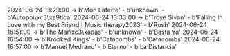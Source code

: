 2024-06-24 13:29:00 -> b'Mon Laferte' - b'unknown' - b'Autopoi\xc3\xa9tica'
2024-06-24 13:33:00 -> b'Troye Sivan' - b'Falling In Love with my Best Friend | Music therapy2023' - b'Rush'
2024-06-24 16:51:00 -> b'The Mar\xc3\xadas' - b'unknown' - b'Basta Ya'
2024-06-24 16:54:00 -> b'Krooked Kings' - b'Catacombs' - b'Catacombs'
2024-06-24 16:57:00 -> b'Manuel Medrano' - b'Eterno' - b'La Distancia'
